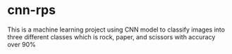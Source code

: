 # cnn-rps
This is a machine learning project using CNN model to classify images into three different classes which is rock, paper, and scissors with accuracy over 90%

